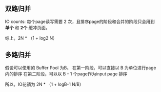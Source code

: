 
## 双路归并

IO counts: 每个page读写需要 2 次，且排序page的阶段和合并的阶段只会用到 **单个** 和 **2个** 缓冲页面。

综上，2N * （1 + log2 N）

## 多路归并

假设可以使用的 Buffer Pool 为B。
在第一阶段，可以直接以 B 为单位进行page内的排序
在第二阶段，可以以 B - 1 个page作为input page 排序

所以，IO花销为 2N * （1 + logB-1 N/B）